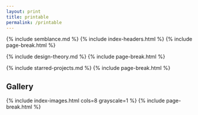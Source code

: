 ```yaml
---
layout: print
title: printable
permalink: /printable
---
```


{% include semblance.md %}
{% include index-headers.html %}
{% include page-break.html %}

{% include design-theory.md %}
{% include page-break.html %}

{% include starred-projects.md %}
{% include page-break.html %}

## Gallery
{% include index-images.html cols=8 grayscale=1 %}
{% include page-break.html %}

<!-- {% include cv.md %} -->
